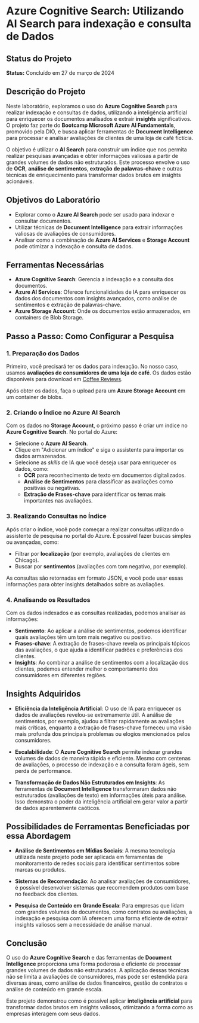 # Azure Cognitive Search: Utilizando AI Search para indexação e consulta de Dados

## Status do Projeto
**Status:** Concluído em 27 de março de 2024

## Descrição do Projeto
Neste laboratório, exploramos o uso do **Azure Cognitive Search** para realizar indexação e consultas de dados, utilizando a inteligência artificial para enriquecer os documentos analisados e extrair **insights** significativos. O projeto faz parte do **Bootcamp Microsoft Azure AI Fundamentals**, promovido pela DIO, e busca aplicar ferramentas de **Document Intelligence** para processar e analisar avaliações de clientes de uma loja de café fictícia.

O objetivo é utilizar o **AI Search** para construir um índice que nos permita realizar pesquisas avançadas e obter informações valiosas a partir de grandes volumes de dados não estruturados. Este processo envolve o uso de **OCR**, **análise de sentimentos**, **extração de palavras-chave** e outras técnicas de enriquecimento para transformar dados brutos em insights acionáveis.

## Objetivos do Laboratório
- Explorar como o **Azure AI Search** pode ser usado para indexar e consultar documentos.
- Utilizar técnicas de **Document Intelligence** para extrair informações valiosas de avaliações de consumidores.
- Analisar como a combinação de **Azure AI Services** e **Storage Account** pode otimizar a indexação e consulta de dados.

## Ferramentas Necessárias
- **Azure Cognitive Search**: Gerencia a indexação e a consulta dos documentos.
- **Azure AI Services**: Oferece funcionalidades de IA para enriquecer os dados dos documentos com insights avançados, como análise de sentimentos e extração de palavras-chave.
- **Azure Storage Account**: Onde os documentos estão armazenados, em containers de Blob Storage.

## Passo a Passo: Como Configurar a Pesquisa

### 1. Preparação dos Dados
Primeiro, você precisará ter os dados para indexação. No nosso caso, usamos **avaliações de consumidores de uma loja de café**. Os dados estão disponíveis para download em [Coffee Reviews](https://aka.ms/mslearn-coffee-reviews).

Após obter os dados, faça o upload para um **Azure Storage Account** em um container de blobs.

### 2. Criando o Índice no Azure AI Search
Com os dados no **Storage Account**, o próximo passo é criar um índice no **Azure Cognitive Search**. No portal do Azure:
- Selecione o **Azure AI Search**.
- Clique em "Adicionar um índice" e siga o assistente para importar os dados armazenados.
- Selecione as *skills* de IA que você deseja usar para enriquecer os dados, como:
  - **OCR** para reconhecimento de texto em documentos digitalizados.
  - **Análise de Sentimentos** para classificar as avaliações como positivas ou negativas.
  - **Extração de Frases-chave** para identificar os temas mais importantes nas avaliações.

### 3. Realizando Consultas no Índice
Após criar o índice, você pode começar a realizar consultas utilizando o assistente de pesquisa no portal do Azure. É possível fazer buscas simples ou avançadas, como:
- Filtrar por **localização** (por exemplo, avaliações de clientes em Chicago).
- Buscar por **sentimentos** (avaliações com tom negativo, por exemplo).

As consultas são retornadas em formato JSON, e você pode usar essas informações para obter insights detalhados sobre as avaliações.

### 4. Analisando os Resultados
Com os dados indexados e as consultas realizadas, podemos analisar as informações:
- **Sentimento**: Ao aplicar a análise de sentimentos, podemos identificar quais avaliações têm um tom mais negativo ou positivo.
- **Frases-chave**: A extração de frases-chave revela os principais tópicos das avaliações, o que ajuda a identificar padrões e preferências dos clientes.
- **Insights**: Ao combinar a análise de sentimentos com a localização dos clientes, podemos entender melhor o comportamento dos consumidores em diferentes regiões.

## Insights Adquiridos
- **Eficiência da Inteligência Artificial**: O uso de IA para enriquecer os dados de avaliações revelou-se extremamente útil. A análise de sentimentos, por exemplo, ajudou a filtrar rapidamente as avaliações mais críticas, enquanto a extração de frases-chave forneceu uma visão mais profunda dos principais problemas ou elogios mencionados pelos consumidores.
  
- **Escalabilidade**: O **Azure Cognitive Search** permite indexar grandes volumes de dados de maneira rápida e eficiente. Mesmo com centenas de avaliações, o processo de indexação e a consulta foram ágeis, sem perda de performance.

- **Transformação de Dados Não Estruturados em Insights**: As ferramentas de **Document Intelligence** transformaram dados não estruturados (avaliações de texto) em informações úteis para análise. Isso demonstra o poder da inteligência artificial em gerar valor a partir de dados aparentemente caóticos.

## Possibilidades de Ferramentas Beneficiadas por essa Abordagem

- **Análise de Sentimentos em Mídias Sociais**: A mesma tecnologia utilizada neste projeto pode ser aplicada em ferramentas de monitoramento de redes sociais para identificar sentimentos sobre marcas ou produtos.
  
- **Sistemas de Recomendação**: Ao analisar avaliações de consumidores, é possível desenvolver sistemas que recomendem produtos com base no feedback dos clientes.

- **Pesquisa de Conteúdo em Grande Escala**: Para empresas que lidam com grandes volumes de documentos, como contratos ou avaliações, a indexação e pesquisa com IA oferecem uma forma eficiente de extrair insights valiosos sem a necessidade de análise manual.

## Conclusão
O uso do **Azure Cognitive Search** e das ferramentas de **Document Intelligence** proporciona uma forma poderosa e eficiente de processar grandes volumes de dados não estruturados. A aplicação dessas técnicas não se limita a avaliações de consumidores, mas pode ser estendida para diversas áreas, como análise de dados financeiros, gestão de contratos e análise de conteúdo em grande escala.

Este projeto demonstrou como é possível aplicar **inteligência artificial** para transformar dados brutos em insights valiosos, otimizando a forma como as empresas interagem com seus dados.
